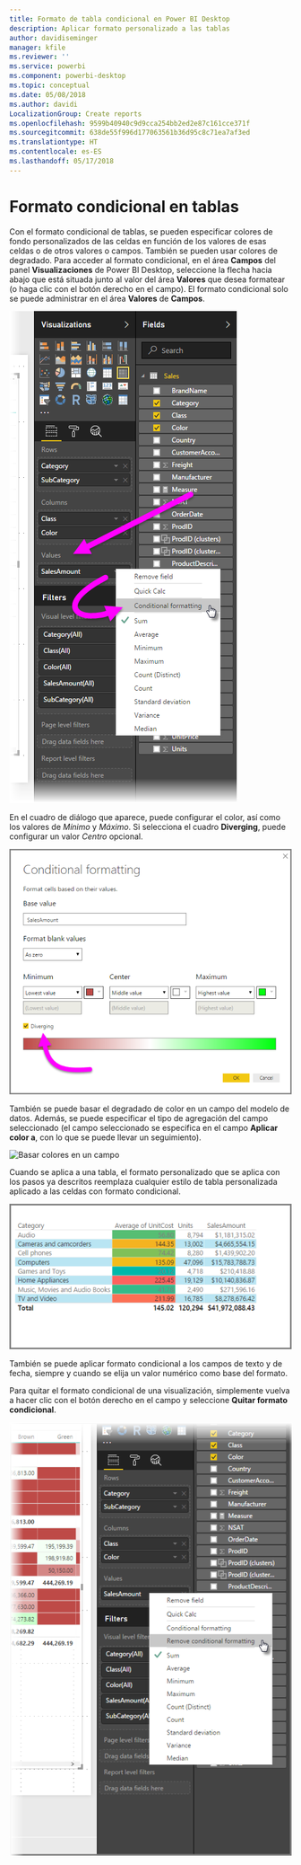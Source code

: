 ```yaml
---
title: Formato de tabla condicional en Power BI Desktop
description: Aplicar formato personalizado a las tablas
author: davidiseminger
manager: kfile
ms.reviewer: ''
ms.service: powerbi
ms.component: powerbi-desktop
ms.topic: conceptual
ms.date: 05/08/2018
ms.author: davidi
LocalizationGroup: Create reports
ms.openlocfilehash: 9599b40940c9d9cca254bb2ed2e87c161cce371f
ms.sourcegitcommit: 638de55f996d177063561b36d95c8c71ea7af3ed
ms.translationtype: HT
ms.contentlocale: es-ES
ms.lasthandoff: 05/17/2018
---
```

# <a name="conditional-formatting-in-tables"></a>Formato condicional en tablas
Con el formato condicional de tablas, se pueden especificar colores de fondo personalizados de las celdas en función de los valores de esas celdas o de otros valores o campos. También se pueden usar colores de degradado. Para acceder al formato condicional, en el área **Campos** del panel **Visualizaciones** de Power BI Desktop, seleccione la flecha hacia abajo que está situada junto al valor del área **Valores** que desea formatear (o haga clic con el botón derecho en el campo). El formato condicional solo se puede administrar en el área **Valores** de **Campos**.

![Formato condicional de tabla](media/desktop-conditional-table-formatting/table-formatting_1.png)

En el cuadro de diálogo que aparece, puede configurar el color, así como los valores de *Mínimo* y *Máximo*. Si selecciona el cuadro **Diverging**, puede configurar un valor *Centro* opcional.

![Colores divergentes](media/desktop-conditional-table-formatting/table-formatting_2.png)

También se puede basar el degradado de color en un campo del modelo de datos. Además, se puede especificar el tipo de agregación del campo seleccionado (el campo seleccionado se especifica en el campo **Aplicar color a**, con lo que se puede llevar un seguimiento).

![Basar colores en un campo](media/desktop-conditional-table-formatting/table-formatting_2b.png)

Cuando se aplica a una tabla, el formato personalizado que se aplica con los pasos ya descritos reemplaza cualquier estilo de tabla personalizada aplicado a las celdas con formato condicional.

![Formato de tabla](media/desktop-conditional-table-formatting/table-formatting_3.png)

También se puede aplicar formato condicional a los campos de texto y de fecha, siempre y cuando se elija un valor numérico como base del formato. 

Para quitar el formato condicional de una visualización, simplemente vuelva a hacer clic con el botón derecho en el campo y seleccione **Quitar formato condicional**.

![Quitar formato de tabla](media/desktop-conditional-table-formatting/table-formatting_4.png)

